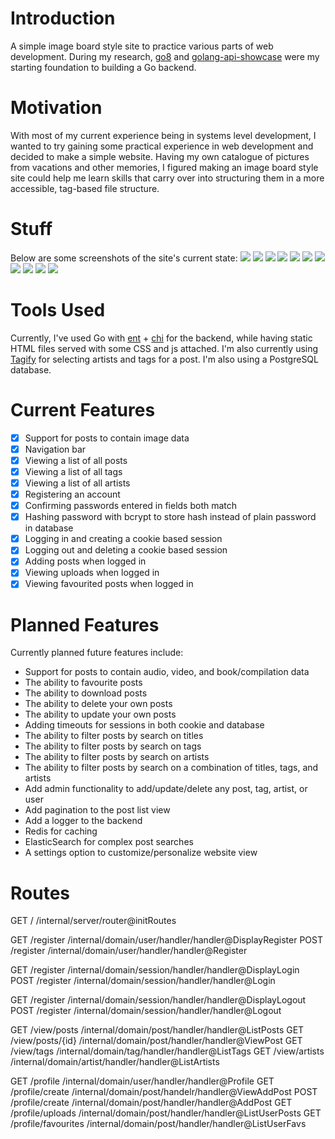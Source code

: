 # Introduction
A simple image board style site to practice various parts of web development. During my research, [go8](https://github.com/gmhafiz/go8/tree/master) and [golang-api-showcase](https://github.com/eldimious/golang-api-showcase/tree/master) were my starting foundation to building a Go backend.

# Motivation
With most of my current experience being in systems level development, I wanted to try gaining some practical experience in web development and decided to make a simple website. Having my own catalogue of pictures from vacations and other memories, I figured making an image board style site could help me learn skills that carry over into structuring them in a more accessible, tag-based file structure.

# Stuff
Below are some screenshots of the site's current state:
![](assets/home.png)
![](assets/register.png)
![](assets/login.png)
![](assets/logout.png)
![](assets/profile.png)
![](assets/adding.png)
![](assets/tags.png)
![](assets/artists.png)
![](assets/uploads.png)
![](assets/list.png)
![](assets/single_view.png)

# Tools Used
Currently, I've used Go with [ent](https://github.com/ent/ent) + [chi](https://github.com/go-chi/chi) for the backend, while having static HTML files served with some CSS and js attached. I'm also currently using [Tagify](https://github.com/yairEO/tagify) for selecting artists and tags for a post. I'm also using a PostgreSQL database.

# Current Features
  - [x] Support for posts to contain image data
  - [x] Navigation bar
  - [x] Viewing a list of all posts
  - [x] Viewing a list of all tags
  - [x] Viewing a list of all artists
  - [x] Registering an account
  - [x] Confirming passwords entered in fields both match
  - [x] Hashing password with bcrypt to store hash instead of plain password in database
  - [x] Logging in and creating a cookie based session
  - [x] Logging out and deleting a cookie based session
  - [x] Adding posts when logged in
  - [x] Viewing uploads when logged in
  - [x] Viewing favourited posts when logged in

# Planned Features
Currently planned future features include:
  - Support for posts to contain audio, video, and book/compilation data
  - The ability to favourite posts
  - The ability to download posts
  - The ability to delete your own posts
  - The ability to update your own posts
  - Adding timeouts for sessions in both cookie and database
  - The ability to filter posts by search on titles
  - The ability to filter posts by search on tags
  - The ability to filter posts by search on artists
  - The ability to filter posts by search on a combination of titles, tags, and artists
  - Add admin functionality to add/update/delete any post, tag, artist, or user
  - Add pagination to the post list view
  - Add a logger to the backend
  - Redis for caching
  - ElasticSearch for complex post searches
  - A settings option to customize/personalize website view

# Routes
GET   /                    /internal/server/router@initRoutes

GET   /register            /internal/domain/user/handler/handler@DisplayRegister
POST  /register            /internal/domain/user/handler/handler@Register

GET   /register            /internal/domain/session/handler/handler@DisplayLogin
POST  /register            /internal/domain/session/handler/handler@Login

GET   /register            /internal/domain/session/handler/handler@DisplayLogout
POST  /register            /internal/domain/session/handler/handler@Logout

GET   /view/posts          /internal/domain/post/handler/handler@ListPosts
GET   /view/posts/{id}     /internal/domain/post/handler/handler@ViewPost
GET   /view/tags           /internal/domain/tag/handler/handler@ListTags
GET   /view/artists        /internal/domain/artist/handler/handler@ListArtists

GET   /profile             /internal/domain/user/handler/handler@Profile
GET   /profile/create      /internal/domain/post/handelr/handler@ViewAddPost
POST  /profile/create      /internal/domain/post/handler/handler@AddPost
GET   /profile/uploads     /internal/domain/post/handler/handler@ListUserPosts
GET   /profile/favourites  /internal/domain/post/handler/handler@ListUserFavs
